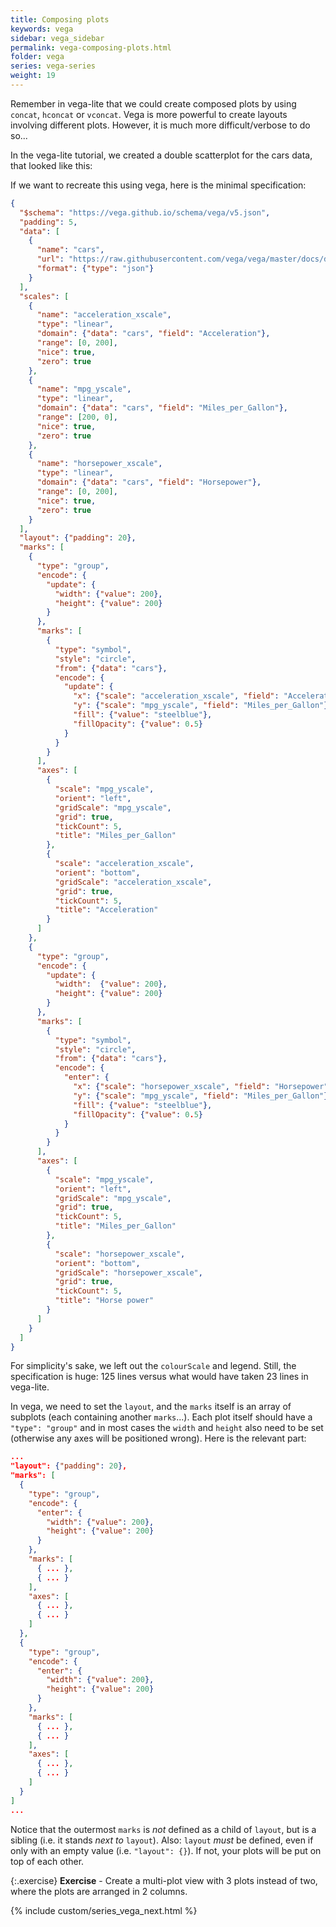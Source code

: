```yaml
---
title: Composing plots
keywords: vega
sidebar: vega_sidebar
permalink: vega-composing-plots.html
folder: vega
series: vega-series
weight: 19
---
```

Remember in vega-lite that we could create composed plots by using `concat`, `hconcat` or `vconcat`. Vega is more powerful to create layouts involving different plots. However, it is much more difficult/verbose to do so...

In the vega-lite tutorial, we created a double scatterplot for the cars data, that looked like this:

<div id="vis10"></div>
<script type="text/javascript">
  var yourVlSpec = {
    "$schema": "https://vega.github.io/schema/vega-lite/v4.json",
    "title": "Side-by-side plots",
    "data": {
      "url": "https://raw.githubusercontent.com/vega/vega/master/docs/data/cars.json"
    },
    "transform": [
      { "calculate": "year(datum.Year)", "as": "yearonly" }

    ],
    "concat": [
      {
        "mark": "circle",
        "encoding": {
          "x": {"field": "Acceleration", "type": "quantitative"},
          "y": {"field": "Miles_per_Gallon", "type": "quantitative"},
          "color": {"field": "yearonly", "type": "ordinal"}
        }
      },
      {
        "mark": "circle",
        "encoding": {
          "x": {"field": "Horsepower", "type": "quantitative"},
          "y": {"field": "Miles_per_Gallon", "type": "quantitative"},
          "color": {"field": "yearonly", "type": "ordinal"}
        }
      }
    ]
  };
  vegaEmbed('#vis10', yourVlSpec);
</script>

<!--
<img src="{{ site.baseurl }}/assets/vegalite-sidebyside.png" width="50%" />
-->

If we want to recreate this using vega, here is the minimal specification:

```json
{
  "$schema": "https://vega.github.io/schema/vega/v5.json",
  "padding": 5,
  "data": [
    {
      "name": "cars",
      "url": "https://raw.githubusercontent.com/vega/vega/master/docs/data/cars.json",
      "format": {"type": "json"}
    }
  ],
  "scales": [
    {
      "name": "acceleration_xscale",
      "type": "linear",
      "domain": {"data": "cars", "field": "Acceleration"},
      "range": [0, 200],
      "nice": true,
      "zero": true
    },
    {
      "name": "mpg_yscale",
      "type": "linear",
      "domain": {"data": "cars", "field": "Miles_per_Gallon"},
      "range": [200, 0],
      "nice": true,
      "zero": true
    },
    {
      "name": "horsepower_xscale",
      "type": "linear",
      "domain": {"data": "cars", "field": "Horsepower"},
      "range": [0, 200],
      "nice": true,
      "zero": true
    }
  ],
  "layout": {"padding": 20},
  "marks": [
    {
      "type": "group",
      "encode": {
        "update": {
          "width": {"value": 200},
          "height": {"value": 200}
        }
      },
      "marks": [
        {
          "type": "symbol",
          "style": "circle",
          "from": {"data": "cars"},
          "encode": {
            "update": {
              "x": {"scale": "acceleration_xscale", "field": "Acceleration"},
              "y": {"scale": "mpg_yscale", "field": "Miles_per_Gallon"},
              "fill": {"value": "steelblue"},
              "fillOpacity": {"value": 0.5}
            }
          }
        }
      ],
      "axes": [
        {
          "scale": "mpg_yscale",
          "orient": "left",
          "gridScale": "mpg_yscale",
          "grid": true,
          "tickCount": 5,
          "title": "Miles_per_Gallon"
        },
        {
          "scale": "acceleration_xscale",
          "orient": "bottom",
          "gridScale": "acceleration_xscale",
          "grid": true,
          "tickCount": 5,
          "title": "Acceleration"
        }
      ]
    },
    {
      "type": "group",
      "encode": {
        "update": {
          "width":  {"value": 200},
          "height": {"value": 200}
        }
      },
      "marks": [
        {
          "type": "symbol",
          "style": "circle",
          "from": {"data": "cars"},
          "encode": {
            "enter": {
              "x": {"scale": "horsepower_xscale", "field": "Horsepower"},
              "y": {"scale": "mpg_yscale", "field": "Miles_per_Gallon"},
              "fill": {"value": "steelblue"},
              "fillOpacity": {"value": 0.5}
            }
          }
        }
      ],
      "axes": [
        {
          "scale": "mpg_yscale",
          "orient": "left",
          "gridScale": "mpg_yscale",
          "grid": true,
          "tickCount": 5,
          "title": "Miles_per_Gallon"
        },
        {
          "scale": "horsepower_xscale",
          "orient": "bottom",
          "gridScale": "horsepower_xscale",
          "grid": true,
          "tickCount": 5,
          "title": "Horse power"
        }
      ]
    }
  ]
}
```

For simplicity's sake, we left out the `colourScale` and legend. Still, the specification is huge: 125 lines versus what would have taken 23 lines in vega-lite.

<div id="vis11"></div>
<script type="text/javascript">
  var yourVlSpec = {
    "$schema": "https://vega.github.io/schema/vega/v5.json",
    "padding": 5,
    "data": [
      {
        "name": "cars",
        "url": "https://raw.githubusercontent.com/vega/vega/master/docs/data/cars.json",
        "format": {"type": "json"}
      }
    ],
    "scales": [
      {
        "name": "acceleration_xscale",
        "type": "linear",
        "domain": {"data": "cars", "field": "Acceleration"},
        "range": [0, 200],
        "nice": true,
        "zero": true
      },
      {
        "name": "mpg_yscale",
        "type": "linear",
        "domain": {"data": "cars", "field": "Miles_per_Gallon"},
        "range": [200, 0],
        "nice": true,
        "zero": true
      },
      {
        "name": "horsepower_xscale",
        "type": "linear",
        "domain": {"data": "cars", "field": "Horsepower"},
        "range": [0, 200],
        "nice": true,
        "zero": true
      }
    ],
    "layout": {"padding": 20},
    "marks": [
      {
        "type": "group",
        "encode": {
          "enter": {
            "width": {"value": 200},
            "height": {"value": 200}
          }
        },
        "marks": [
          {
            "type": "symbol",
            "style": "circle",
            "from": {"data": "cars"},
            "encode": {
              "update": {
                "x": {"scale": "acceleration_xscale", "field": "Acceleration"},
                "y": {"scale": "mpg_yscale", "field": "Miles_per_Gallon"},
                "fill": {"value": "steelblue"},
                "fillOpacity": {"value": 0.5}
              }
            }
          }
        ],
        "axes": [
          {
            "scale": "mpg_yscale",
            "orient": "left",
            "gridScale": "mpg_yscale",
            "grid": true,
            "tickCount": 5,
            "title": "Miles_per_Gallon"
          },
          {
            "scale": "acceleration_xscale",
            "orient": "bottom",
            "gridScale": "acceleration_xscale",
            "grid": true,
            "tickCount": 5,
            "title": "Acceleration"
          }
        ]
      },
      {
        "type": "group",
        "encode": {
          "enter": {
            "width":  {"value": 200},
            "height": {"value": 200}
          }
        },
        "marks": [
          {
            "type": "symbol",
            "style": "circle",
            "from": {"data": "cars"},
            "encode": {
              "enter": {
                "x": {"scale": "horsepower_xscale", "field": "Horsepower"},
                "y": {"scale": "mpg_yscale", "field": "Miles_per_Gallon"},
                "fill": {"value": "steelblue"},
                "fillOpacity": {"value": 0.5}
              }
            }
          }
        ],
        "axes": [
          {
            "scale": "mpg_yscale",
            "orient": "left",
            "gridScale": "mpg_yscale",
            "grid": true,
            "tickCount": 5,
            "title": "Miles_per_Gallon"
          },
          {
            "scale": "horsepower_xscale",
            "orient": "bottom",
            "gridScale": "horsepower_xscale",
            "grid": true,
            "tickCount": 5,
            "title": "Horse power"
          }
        ]
      }
    ]
  };
  vegaEmbed('#vis11', yourVlSpec);
</script>

<!--
<img src="{{ site.baseurl }}/assets/vega-sidebyside.png" width="50%" />
-->

In vega, we need to set the `layout`, and the `marks` itself is an array of subplots (each containing another `marks`...). Each plot itself should have a `"type": "group"` and in most cases the `width` and `height` also need to be set (otherwise any axes will be positioned wrong). Here is the relevant part:

```json
...
"layout": {"padding": 20},
"marks": [
  {
    "type": "group",
    "encode": {
      "enter": {
        "width": {"value": 200},
        "height": {"value": 200}
      }
    },
    "marks": [
      { ... },
      { ... }
    ],
    "axes": [
      { ... },
      { ... }      
    ]
  },
  {
    "type": "group",
    "encode": {
      "enter": {
        "width": {"value": 200},
        "height": {"value": 200}
      }
    },
    "marks": [
      { ... },
      { ... }
    ],
    "axes": [
      { ... },
      { ... }      
    ]
  }
]        
...
```

Notice that the outermost `marks` is _not_ defined as a child of `layout`, but is a sibling (i.e. it stands _next to_ `layout`). Also: `layout` _must_ be defined, even if only with an empty value (i.e. `"layout": {}`). If not, your plots will be put on top of each other.

{:.exercise}
**Exercise** - Create a multi-plot view with 3 plots instead of two, where the plots are arranged in 2 columns.

{% include custom/series_vega_next.html %}
